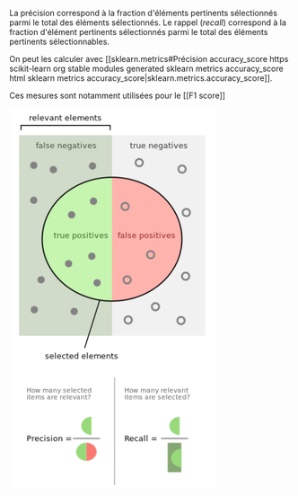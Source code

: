 La précision correspond à la fraction d'éléments pertinents sélectionnés parmi le total des éléments sélectionnés. Le rappel (*recall*) correspond à la fraction d'élément pertinents sélectionnés parmi le total des éléments pertinents sélectionnables.

On peut les calculer avec [[sklearn.metrics#Précision accuracy_score https scikit-learn org stable modules generated sklearn metrics accuracy_score html sklearn metrics accuracy_score|sklearn.metrics.accuracy_score]].



Ces mesures sont notamment utilisées pour le [[F1 score]]

![](../assets/img/precision-recall.png#center)